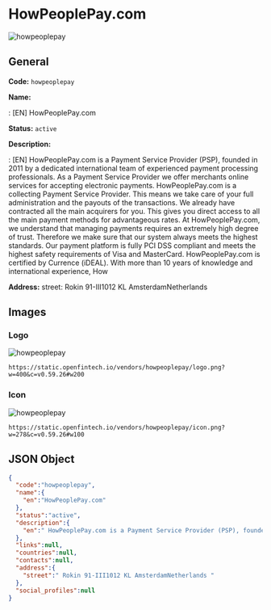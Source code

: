 
# HowPeoplePay.com 
![howpeoplepay](https://static.openfintech.io/vendors/howpeoplepay/logo.png?w=400&c=v0.59.26#w200)  

## General 
 
**Code:** `howpeoplepay` 
 
**Name:** 
 
:	[EN] HowPeoplePay.com 
 
**Status:** `active` 
 
**Description:** 
 
: [EN]  HowPeoplePay.com is a Payment Service Provider (PSP), founded in 2011 by a dedicated international team of experienced payment processing professionals. As a Payment Service Provider we offer merchants online services for accepting electronic payments. HowPeoplePay.com is a collecting Payment Service Provider. This means we take care of your full administration and the payouts of the transactions. We already have contracted all the main acquirers for you. This gives you direct access to all the main payment methods for advantageous rates. At HowPeoplePay.com, we understand that managing payments requires an extremely high degree of trust. Therefore we make sure that our system always meets the highest standards. Our payment platform is fully PCI DSS compliant and meets the highest safety requirements of Visa and MasterCard. HowPeoplePay.com is certified by Currence (iDEAL). With more than 10 years of knowledge and international experience, How  
 
**Address:** 
street:  Rokin 91-III1012 KL AmsterdamNetherlands  

## Images 

### Logo 
 
![howpeoplepay](https://static.openfintech.io/vendors/howpeoplepay/logo.png?w=400&c=v0.59.26#w200)  

```
https://static.openfintech.io/vendors/howpeoplepay/logo.png?w=400&c=v0.59.26#w200
```  

### Icon 
 
![howpeoplepay](https://static.openfintech.io/vendors/howpeoplepay/icon.png?w=278&c=v0.59.26#w100)  

```
https://static.openfintech.io/vendors/howpeoplepay/icon.png?w=278&c=v0.59.26#w100
```  

## JSON Object 

```json
{
  "code":"howpeoplepay",
  "name":{
    "en":"HowPeoplePay.com"
  },
  "status":"active",
  "description":{
    "en":" HowPeoplePay.com is a Payment Service Provider (PSP), founded in 2011 by a dedicated international team of experienced payment processing professionals. As a Payment Service Provider we offer merchants online services for accepting electronic payments. HowPeoplePay.com is a collecting Payment Service Provider. This means we take care of your full administration and the payouts of the transactions. We already have contracted all the main acquirers for you. This gives you direct access to all the main payment methods for advantageous rates. At HowPeoplePay.com, we understand that managing payments requires an extremely high degree of trust. Therefore we make sure that our system always meets the highest standards. Our payment platform is fully PCI DSS compliant and meets the highest safety requirements of Visa and MasterCard. HowPeoplePay.com is certified by Currence (iDEAL). With more than 10 years of knowledge and international experience, How "
  },
  "links":null,
  "countries":null,
  "contacts":null,
  "address":{
    "street":" Rokin 91-III1012 KL AmsterdamNetherlands "
  },
  "social_profiles":null
}
```  

